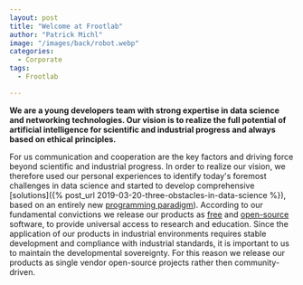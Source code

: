 ```yaml
---
layout: post
title: "Welcome at Frootlab"
author: "Patrick Michl"
image: "/images/back/robot.webp"
categories:
  - Corporate
tags:
  - Frootlab

---
```


**We are a young developers team with strong expertise in data science and
networking technologies. Our vision is to realize the full potential of
artificial intelligence for scientific and industrial progress and always based
on ethical principles.**

For us communication and cooperation are the key factors and driving force
beyond scientific and industrial progress. In order to realize our vision, we
therefore used our personal experiences to identify today's foremost challenges
in data science and started to develop comprehensive [solutions]({% post_url
2019-03-20-three-obstacles-in-data-science %}), based on an entirely new
[programming paradigm](/tags#CAMP)). According to our fundamental convictions we
release our products as [free](https://en.wikipedia.org/wiki/Free_software) and
[open-source](https://en.wikipedia.org/wiki/Open-source_software) software, to
provide universal access to research and education. Since the application of our
products in industrial environments requires stable development and compliance
with industrial standards, it is important to us to maintain the developmental
sovereignty. For this reason we release our products as single vendor
open-source projects rather then community-driven.
